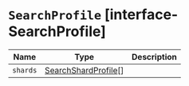 # `SearchProfile` [interface-SearchProfile]

| Name | Type | Description |
| - | - | - |
| `shards` | [SearchShardProfile](./SearchShardProfile.md)[] | &nbsp; |
